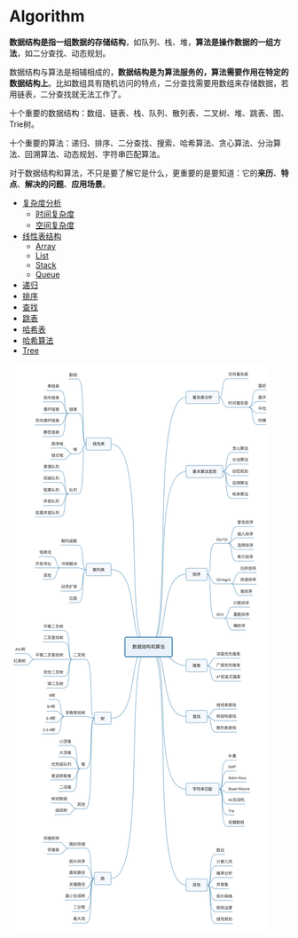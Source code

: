 # Algorithm

**数据结构是指一组数据的存储结构**，如队列、栈、堆，**算法是操作数据的一组方法**，如二分查找、动态规划。

数据结构与算法是相辅相成的，**数据结构是为算法服务的，算法需要作用在特定的数据结构上**。比如数组具有随机访问的特点，二分查找需要用数组来存储数据，若用链表，二分查找就无法工作了。

十个重要的数据结构：数组、链表、栈、队列、散列表、二叉树、堆、跳表、图、Trie树。

十个重要的算法：递归、排序、二分查找、搜索、哈希算法、贪心算法、分治算法、回溯算法、动态规划、字符串匹配算法。

对于数据结构和算法，不只是要了解它是什么，更重要的是要知道：它的**来历**、**特点**、**解决的问题**、**应用场景**。

* [复杂度分析](complexity.md)
  * [时间复杂度](complexity.md#shi-jian-fu-za-du)
  * [空间复杂度](complexity.md#kong-jian-fu-za-du)
* [线性表结构](list.md)
  * [Array](list.md#array)
  * [List](list.md#list)
  * [Stack](list.md#stack)
  * [Queue](list.md#queue)
* [递归](recursion.md)
* [排序](sort.md)
* [查找](search.md)
* [跳表](skip-list.md)
* [哈希表](hash-table.md)
* [哈希算法](hash-algorithm.md)
* [Tree](tree.md)

![](../../.gitbook/assets/image%20%28188%29.png)

